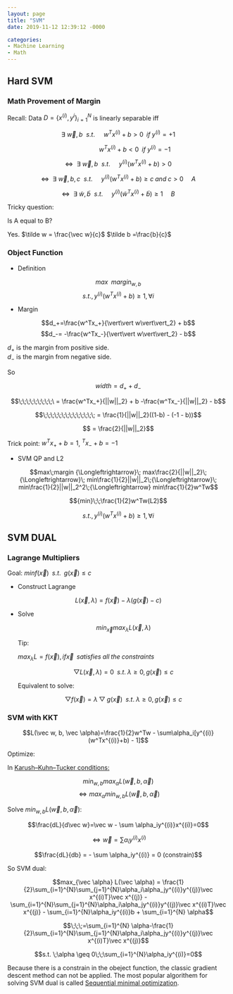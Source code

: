 ```yaml
---
layout: page
title: "SVM"
date: 2019-11-12 12:39:12 -0000

categories: 
- Machine Learning
- Math
---
```

## Hard SVM 
### Math Provement of Margin
Recall: Data $D=\{x^{(i)}, y^{i}\}_{i=1}^N$ is linearly separable iff   

$$\exists\:\vec w, b \:\:s.t. \:\:\:\:\:w^Tx^(i) + b > 0 \;\;if\:y^{(i)}=+1 $$

$$\:\:\:\:\;\;\;\;\;\;\;\;\;\;\;\;\;\;\;\;\;w^Tx^(i) + b < 0 \;\;if\:y^{(i)}=-1$$

$$\Longleftrightarrow \:\: \exists\:\vec w, b \:\:s.t. \:\:\:\:\:y^{(i)}(w^Tx^{(i)} + b) > 0$$

$$\Longleftrightarrow \:\: \exists\:\vec w, b, c \:\:s.t. \:\:\:\:\:y^{(i)}(w^Tx^{(i)} + b) \geq c \;and\; c > 0 \:\;\;\;\;A$$

$$\Longleftrightarrow \:\: \exists\:\tilde w, \tilde b \:\:s.t. \:\:\:\:\:y^{(i)}(\tilde w^Tx^{(i)} + \tilde b) \geq 1 \:\;\;\;\;B$$

Tricky question:

Is A equal to B?


Yes. 
$\tilde w = \frac{\vec w}{c}$ 
$\tilde b =\frac{b}{c}$ 

### Object Function

* Definition 

$${max}\;\;{margin}_{w, b}$$
$$s.t., y^{(i)}(w^Tx^(i) + b) \geq 1,\forall i$$

* Margin


$$d_+=\frac{w^Tx_+}{\vert\vert w\vert\vert_2} + b$$
$$d_-= -\frac{w^Tx_-}{\vert\vert w\vert\vert_2} - b$$


$d_+$ is the margin from positive side.   
$d_-$ is the margin from negative side. 

So 

$$width = d_+ + d_-$$

$$\;\;\;\;\;\;\;\;\;\ = \frac{w^Tx_+}{||w||_2} + b  -\frac{w^Tx_-}{||w||_2} - b$$

$$\;\;\;\;\;\;\;\;\;\;\;\;\;\; = \frac{1}{||w||_2}((1-b) - (-1 - b))$$

$$ = \frac{2}{||w||_2}$$

Trick point:
$w^Tx_+ +b = 1$, $^Tx_- +b = -1$

* SVM QP and L2

$$max\;margin {\Longleftrightarrow}\; max\frac{2}{||w||_2}\; {\Longleftrightarrow}\; min\frac{1}{2}||w||_2\;{\Longleftrightarrow}\; min\frac{1}{2}||w||_2^2\;{\Longleftrightarrow} min\frac{1}{2}w^Tw$$


$${min}\;\;\frac{1}{2}w^Tw(L2)$$

$$s.t., y^{(i)}(w^Tx^(i) + b) \geq 1,\forall i$$

## SVM DUAL

### Lagrange Multipliers

Goal: $minf(\vec x) \;\;s.t.\;\; g(\vec x) \leq c$

* Construct Lagrange

$$L(\vec x, \lambda) = f(\vec x ) - \lambda(g(\vec x) - c)$$

* Solve

   $$min_{\vec x}max_{\lambda}L(\vec x,\lambda)$$


   Tip: 
   
   $max_{\lambda}L=f(\vec x), if \vec x\;\;satisfies\;all\;the\;constraints$


   $$\bigtriangledown L(\vec x, \lambda) = 0\;\;s.t.\;\lambda \geq 0, g(\vec x) \leq c$$

   Equivalent to solve:

   $$\bigtriangledown f(\vec x) = \lambda \bigtriangledown g(\vec x) \;\;s.t.\;\lambda \geq 0, g(\vec x) \leq c $$


### SVM with KKT
$$L(\vec w, b, \vec \alpha)=\frac{1}{2}w^Tw - \sum\alpha_i[y^{(i)}(w^Tx^{(i)}+b) - 1]$$

Optimize:

In [Karush–Kuhn–Tucker conditions:](https://en.wikipedia.org/wiki/Karush%E2%80%93Kuhn%E2%80%93Tucker_conditions)


$$min_{w,b}max_{\alpha}L(\vec w, b, \vec \alpha)$$
$$\Longleftrightarrow max_{\alpha}min_{w,b}L(\vec w, b, \vec \alpha)$$

Solve $min_{w, b}L(\vec w, b, \vec \alpha)$:

$$\frac{dL}{d\vec w}=\vec w - \sum \alpha_iy^{(i)}x^{(i)}=0$$

$$\Longleftrightarrow \vec w = \sum \alpha_iy^{(i)}x^{(i)}$$

$$\frac{dL}{db} = - \sum \alpha_iy^{(i)} = 0 (constrain)$$

So SVM dual:

$$max_{\vec \alpha} L(\vec \alpha) = \frac{1}{2}\sum_{i=1}^{N}\sum_{j=1}^{N}\alpha_i\alpha_jy^{(i)}y^{(j)}\vec x^{(i)T}\vec x^{(j)} - \sum_{i=1}^{N}\sum_{j=1}^{N}\alpha_i\alpha_jy^{(i)}y^{(j)}\vec x^{(i)T}\vec x^{(j)} - \sum_{i=1}^{N}\alpha_iy^{(i)}b + \sum_{i=1}^{N}  \alpha$$


$$\;\;\;=\sum_{i=1}^{N}  \alpha-\frac{1}{2}\sum_{i=1}^{N}\sum_{j=1}^{N}\alpha_i\alpha_jy^{(i)}y^{(j)}\vec x^{(i)T}\vec x^{(j)}$$

$$s.t. \;\alpha \geq 0\;\;\sum_{i=1}^{N}\alpha_iy^{(i)}=0$$

Because there is a constrain in the obeject function, the classic gradient descent method can not be applied. The most popular algorithem for solving SVM dual is called [Sequential minimal optimization](https://en.wikipedia.org/wiki/Sequential_minimal_optimization). 
